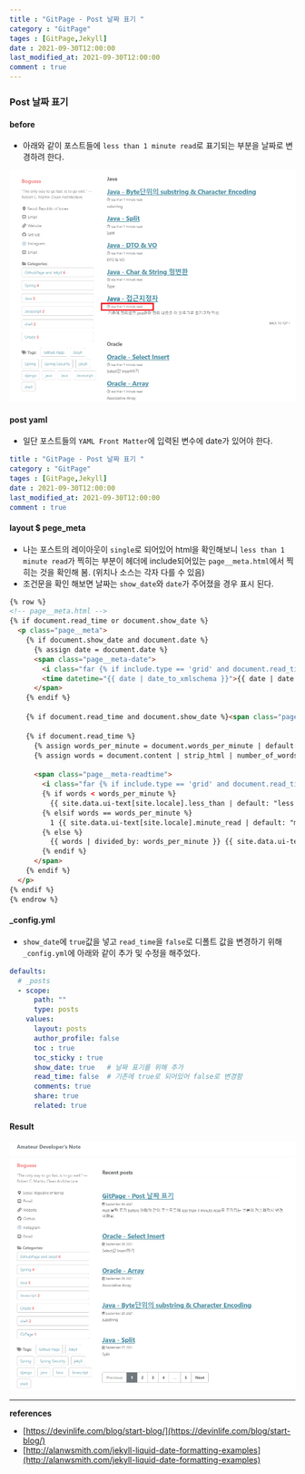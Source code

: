 ```yaml
---
title : "GitPage - Post 날짜 표기 "
category : "GitPage"
tages : [GitPage,Jekyll]
date : 2021-09-30T12:00:00
last_modified_at: 2021-09-30T12:00:00
comment : true
---
```


### Post 날짜 표기
#### before
- 아래와 같이 포스트들에 `less than 1 minute read`로 표기되는 부분을 날짜로 변경하려 한다.
<img src="/assets/images/posts/addDateImage1.png" alt="image-20201024170236744" class="image-shadow-card" />

#### post yaml
- 일단 포스트들의 `YAML Front Matter`에 입력된 변수에 date가 있어야 한다.
```yaml
title : "GitPage - Post 날짜 표기 "
category : "GitPage"
tages : [GitPage,Jekyll]
date : 2021-09-30T12:00:00
last_modified_at: 2021-09-30T12:00:00
comment : true
```

#### layout $ pege_meta
- 나는 포스트의 레이아웃이 `single`로 되어있어 html을 확인해보니 `less than 1 minute read`가 찍히는 부분이 헤더에 include되어있는 `page__meta.html`에서 찍히는 것을 확인해 봄. (위치나 소스는 각자 다를 수 있음)
- 조건문을 확인 해보면 날짜는 `show_date`와 `date`가 주어졌을 경우 표시 된다. 
```html
{% row %}
<!-- page__meta.html -->
{% if document.read_time or document.show_date %}
  <p class="page__meta">
    {% if document.show_date and document.date %}
      {% assign date = document.date %}
      <span class="page__meta-date">
        <i class="far {% if include.type == 'grid' and document.read_time and document.show_date %}fa-fw {% endif %}fa-calendar-alt" aria-hidden="true"></i>
        <time datetime="{{ date | date_to_xmlschema }}">{{ date | date: "%B %-d, %Y" }}</time>
      </span>
    {% endif %}

    {% if document.read_time and document.show_date %}<span class="page__meta-sep"></span>{% endif %}

    {% if document.read_time %}
      {% assign words_per_minute = document.words_per_minute | default: site.words_per_minute | default: 200 %}
      {% assign words = document.content | strip_html | number_of_words %}

      <span class="page__meta-readtime">
        <i class="far {% if include.type == 'grid' and document.read_time and document.show_date %}fa-fw {% endif %}fa-clock" aria-hidden="true"></i>
        {% if words < words_per_minute %}
          {{ site.data.ui-text[site.locale].less_than | default: "less than" }} 1 {{ site.data.ui-text[site.locale].minute_read | default: "minute read" }}
        {% elsif words == words_per_minute %}
          1 {{ site.data.ui-text[site.locale].minute_read | default: "minute read" }}
        {% else %}
          {{ words | divided_by: words_per_minute }} {{ site.data.ui-text[site.locale].minute_read | default: "minute read" }}
        {% endif %}
      </span>
    {% endif %}
  </p>
{% endif %}
{% endrow %}
```

#### _config.yml 
- `show_date`에 `true`값을 넣고 `read_time`을 `false`로 디폴트 값을 변경하기 위해 `_config.yml`에 아래와 같이 추가 및 수정을 해주었다.
```yml
defaults:
  # _posts
  - scope:
      path: ""
      type: posts
    values:
      layout: posts
      author_profile: false
      toc : true
      toc_sticky : true
      show_date: true   # 날짜 표기를 위해 추가
      read_time: false  # 기존에 true로 되어있어 false로 변경함
      comments: true
      share: true
      related: true
```

#### Result
<img src="/assets/images/posts/addDateImage2.png" alt="image-20201024170236744" class="image-shadow-card" />

----
**references**

- [https://devinlife.com/blog/start-blog/](https://devinlife.com/blog/start-blog/)
- [http://alanwsmith.com/jekyll-liquid-date-formatting-examples](http://alanwsmith.com/jekyll-liquid-date-formatting-examples)